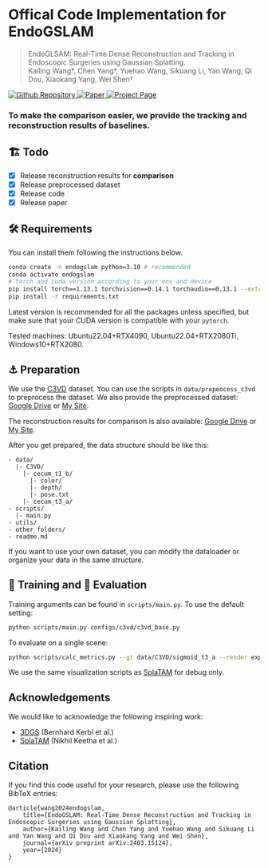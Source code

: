 # Offical Code Implementation for EndoGSLAM

> EndoGLSAM: Real-Time Dense Reconstruction and Tracking in Endoscopic Surgeries using Gaussian Splatting.\
> Kailing Wang*, Chen Yang*, Yuehao Wang, Sikuang Li, Yan Wang, Qi Dou, Xiaokang Yang, Wei Shen†


<a href="https://github.com/Loping151/EndoGSLAM"> <img alt="Github Repository" src="https://img.shields.io/badge/Github-Repository-blue?logo=github&logoColor=blue"> </a>
<a href="https://arxiv.org/abs/2403.15124"> <img alt="Paper" src="https://img.shields.io/badge/Arxiv-Paper-red?logo=arxiv&logoColor=red"> </a>
<a href="https://loping151.github.io/endogslam"> <img alt="Project Page" src="https://img.shields.io/badge/Project-Page-green?logo=pagekit&logoColor=white"> </a>

### To make the comparison easier, we provide the tracking and reconstruction results of baselines.

## 🏗️ Todo
- [x] Release reconstruction results for **comparison**
- [x] Release preprocessed dataset
- [x] Release code
- [x] Release paper

## 🛠️ Requirements

You can install them following the instructions below.

  
```bash
conda create -n endogslam python=3.10 # recommended
conda activate endogslam
# torch and cuda version according to your env and device
pip install torch==1.13.1 torchvision==0.14.1 torchaudio==0.13.1 --extra-index-url https://download.pytorch.org/whl/cu118
pip install -r requirements.txt
```

Latest version is recommended for all the packages unless specified, but make sure that your CUDA version is compatible with your `pytorch`.

Tested machines: Ubuntu22.04+RTX4090, Ubuntu22.04+RTX2080Ti, Windows10+RTX2080.

## ⚓ Preparation
We use the [C3VD](https://durrlab.github.io/C3VD/) dataset. You can use the scripts in `data/prepeocess_c3vd` to preprocess the dataset. We also provide the preprocessed dataset: [Google Drive](https://drive.google.com/drive/folders/1wT4cILcbf4TUlWlmK_wJPiIrZ2AqZ43W?usp=drive_link) or [My Site](https://download.loping151.com/files/C3VD_EndoGSLAM.tar.gz).

The reconstruction results for comparison is also available: [Google Drive](https://drive.google.com/drive/folders/1wT4cILcbf4TUlWlmK_wJPiIrZ2AqZ43W?usp=drive_link) or [My Site](https://download.loping151.com/files/EndoGSLAM_recon.tar.gz).

After you get prepared, the data structure should be like this:

```
- data/
  |- C3VD/
    |- cecum_t1_b/
      |- color/
      |- depth/
      |- pose.txt
    |- cecum_t3_a/
- scripts/
  |- main.py
- utils/
- other_folders/
- readme.md
```

If you want to use your own dataset, you can modify the dataloader or organize your data in the same structure.

## 🚀 Training and 💯 Evaluation

Training arguments can be found in `scripts/main.py`. To use the default setting:

```bash
python scripts/main.py configs/c3vd/c3vd_base.py
```

To evaluate on a single scene:

```bash 
python scripts/calc_metrics.py --gt data/C3VD/sigmoid_t3_a --render experiments/C3VD_base/sigmoid_t3_a --test_single
```

We use the same visualization scripts as [SplaTAM](https://github.com/spla-tam/SplaTAM) for debug only.


## Acknowledgements
We would like to acknowledge the following inspiring work:
- [3DGS](https://github.com/graphdeco-inria/gaussian-splatting) (Bernhard Kerbl et al.)
- [SplaTAM](https://github.com/spla-tam/SplaTAM) (Nikhil Keetha et al.)

## Citation

If you find this code useful for your research, please use the following BibTeX entries:

```
@article{wang2024endogslam,
    title={EndoGSLAM: Real-Time Dense Reconstruction and Tracking in Endoscopic Surgeries using Gaussian Splatting},
    author={Kailing Wang and Chen Yang and Yuehao Wang and Sikuang Li and Yan Wang and Qi Dou and Xiaokang Yang and Wei Shen},
    journal={arXiv preprint arXiv:2403.15124},
    year={2024}
}
```
